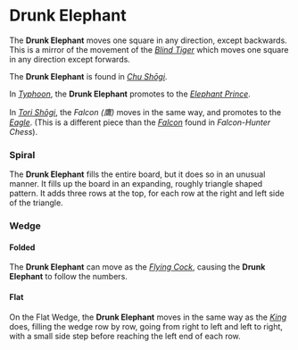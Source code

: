 # Drunk Elephant

The **Drunk Elephant** moves one square in any direction, except backwards.
This is a mirror of the movement of the [*Blind Tiger*](blind_tiger.html)
which moves one square in any direction except forwards.

The **Drunk Elephant** is found in [*Chu Sh&#x14d;gi*](#wiki:Chu_Shogi).

In [*Typhoon*](#chess-v:rules/typhoon-revised), the **Drunk Elephant**
promotes to the [*Elephant Prince*](elephant_prince.html).

In [*Tori Sh&#x14d;gi*](#wiki:Tori_Shogi), the *Falcon (&#x9df9;)* moves in
the same way, and promotes to the [*Eagle*](eagle.hmtl).
(This is a different piece than the [*Falcon*](falcon.html) found in
*Falcon-Hunter Chess*).

### Spiral

The **Drunk Elephant** fills the entire board, but it does so in an
unusual manner. It fills up the board in an expanding, roughly triangle
shaped pattern.
It adds three rows at the top, for each row at the right and left
side of the triangle.

### Wedge

#### Folded

The **Drunk Elephant** can move as the [*Flying Cock*](flying_cock.html),
causing the **Drunk Elephant** to follow the numbers.

#### Flat

On the Flat Wedge, the **Drunk Elephant** moves in the same way as
the [*King*](king.html) does, filling the wedge row by row, going from
right to left and left to right, with a small side step before
reaching the left end of each row.
